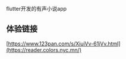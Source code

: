 flutter开发的有声小说app
## 体验链接
[https://www.123pan.com/s/XiuiVv-61jVv.html](https://reader.colors.nyc.mn/)


